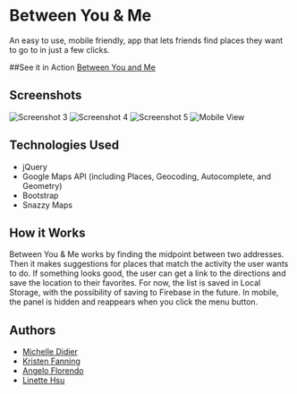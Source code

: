 # Between You & Me
An easy to use, mobile friendly, app that lets friends find places they want to go to in just a few clicks.


##See it in Action
[Between You and Me](https://between-you-and-me.herokuapp.com/)

## Screenshots
![Screenshot 3](https://github.com/meeshyd/between-you-and-me/blob/master/assets/Images/Screenshot3.png)
![Screenshot 4](https://github.com/meeshyd/between-you-and-me/blob/master/assets/Images/Screenshot4.png)
![Screenshot 5](https://github.com/meeshyd/between-you-and-me/blob/master/assets/Images/Screenshot5.png)
![Mobile View](https://github.com/meeshyd/between-you-and-me/blob/master/assets/Images/mobile1.jpg)


## Technologies Used
- jQuery
- Google Maps API (including Places, Geocoding, Autocomplete, and Geometry)
- Bootstrap
- Snazzy Maps

## How it Works
Between You & Me works by finding the midpoint between two addresses. Then it makes suggestions for places that match the activity the user wants to do. If something looks good, the user can get a link to the directions and save the location to their favorites. For now, the list is saved in Local Storage, with the possibility of saving to Firebase in the future. In mobile, the panel is hidden and reappears when you click the menu button. 

## Authors
- [Michelle Didier](https://github.com/meeshyd)
- [Kristen Fanning](https://github.com/kfanning19)
- [Angelo Florendo](https://github.com/aflorend)
- [Linette Hsu](https://github.com/llh914)